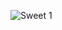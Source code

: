 ![Sweet 1](https://raw.githubusercontent.com/RAMBABU-setti/SRI-SATYA-DURGA-SWEETS/refs/heads/main/milk%20mysore.avif)
